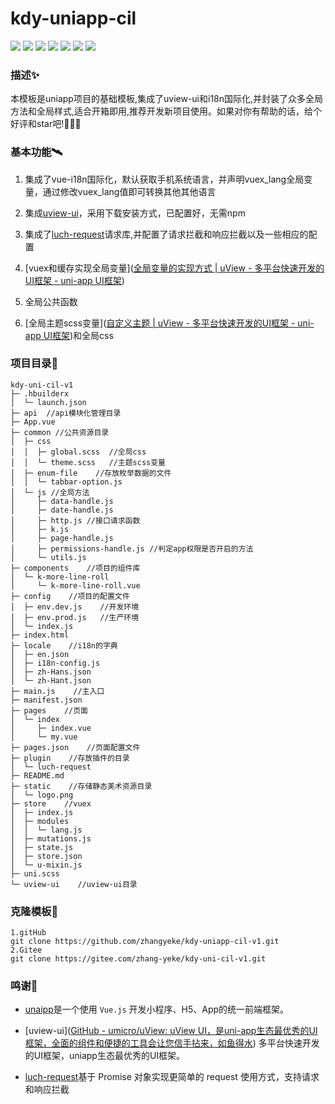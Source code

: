 # **kdy-uniapp-cil**

<div>
<img src="https://raster.shields.io/badge/uniapp-3.6+-2b9939?link=https://uniapp.dcloud.net.cn/">
<img src="https://raster.shields.io/badge/uview-1.8+-4aafff?link=https://v1.uviewui.com/">
<img src="https://raster.shields.io/badge/Vue-2.6+-4fc08d?logo=vue.js&link=https://v2.cn.vuejs.org/">
<img src="https://raster.shields.io/badge/Vuex-3.0+-4fc08d?logo=vue.js&link=https://v3.vuex.vuejs.org/zh/">
<img src="https://raster.shields.io/badge/VueI18n-8.2+-4fc08d?logo=vue.js&link=https://uniapp.dcloud.net.cn/tutorial/i18n.html#vue%E7%95%8C%E9%9D%A2%E5%92%8Cjs%E5%86%85%E5%AE%B9%E7%9A%84%E5%9B%BD%E9%99%85%E5%8C%96">
<img src="https://raster.shields.io/badge/luchRequest-3.0.4-263137?link=https://www.quanzhan.co/luch-request/guide/3.x/">
<img src="https://raster.shields.io/badge/sass-8.0+-cc6699?logo=Sass&link=https://www.sass.hk/">
</div>

### 描述✨

本模板是uniapp项目的基础模板,集成了uview-ui和i18n国际化,并封装了众多全局方法和全局样式,适合开箱即用,推荐开发新项目使用。如果对你有帮助的话，给个好评和star吧!🤞🤞🤞

### 基本功能🛰

1. 集成了vue-i18n国际化，默认获取手机系统语言，并声明vuex_lang全局变量，通过修改vuex_lang值即可转换其他其他语言

2. 集成[uview-ui](https://v1.uviewui.com/)，采用下载安装方式，已配置好，无需npm

3. 集成了[luch-request](https://www.quanzhan.co/luch-request/)请求库,并配置了请求拦截和响应拦截以及一些相应的配置

4. [vuex和缓存实现全局变量]([全局变量的实现方式 | uView - 多平台快速开发的UI框架 - uni-app UI框架](https://v1.uviewui.com/guide/globalVariable.html))

5. 全局公共函数

6. [全局主题scss变量]([自定义主题 | uView - 多平台快速开发的UI框架 - uni-app UI框架](https://v1.uviewui.com/guide/theme.html))和全局css

### 项目目录📁

```
kdy-uni-cil-v1
├─ .hbuilderx
│  └─ launch.json
├─ api  //api模块化管理目录
├─ App.vue
├─ common //公共资源目录
│  ├─ css
│  │  ├─ global.scss  //全局css
│  │  └─ theme.scss   //主题scss变量 
│  ├─ enum-file    //存放枚举数据的文件
│  │  └─ tabbar-option.js
│  └─ js //全局方法
│     ├─ data-handle.js
│     ├─ date-handle.js
│     ├─ http.js //接口请求函数
│     ├─ k.js
│     ├─ page-handle.js
│     ├─ permissions-handle.js //判定app权限是否开启的方法
│     └─ utils.js
├─ components    //项目的组件库
│  └─ k-more-line-roll
│     └─ k-more-line-roll.vue
├─ config    //项目的配置文件
│  ├─ env.dev.js    //开发环境
│  ├─ env.prod.js   //生产环境 
│  └─ index.js
├─ index.html
├─ locale    //i18n的字典
│  ├─ en.json
│  ├─ i18n-config.js
│  ├─ zh-Hans.json
│  └─ zh-Hant.json
├─ main.js    //主入口
├─ manifest.json    
├─ pages    //页面
│  └─ index
│     ├─ index.vue
│     └─ my.vue
├─ pages.json    //页面配置文件
├─ plugin    //存放插件的目录
│  └─ luch-request
├─ README.md    
├─ static    //存储静态美术资源目录
│  └─ logo.png
├─ store    //vuex
│  ├─ index.js
│  ├─ modules
│  │  └─ lang.js
│  ├─ mutations.js
│  ├─ state.js
│  ├─ store.json
│  └─ u-mixin.js   
├─ uni.scss
└─ uview-ui    //uview-ui目录
```

### 克隆模板🦕

```
1.gitHub
git clone https://github.com/zhangyeke/kdy-uniapp-cil-v1.git
2.Gitee
git clone https://gitee.com/zhang-yeke/kdy-uni-cil-v1.git
```

### 鸣谢🌟

- [unaipp](https://github.com/dcloudio/uni-app)是一个使用 `Vue.js` 开发小程序、H5、App的统一前端框架。

- [uview-ui]([GitHub - umicro/uView: uView UI，是uni-app生态最优秀的UI框架，全面的组件和便捷的工具会让您信手拈来，如鱼得水](https://github.com/umicro/uView)) 多平台快速开发的UI框架，uniapp生态最优秀的UI框架。

- [luch-request](https://github.com/lei-mu/luch-request)基于 Promise 对象实现更简单的 request 使用方式，支持请求和响应拦截
